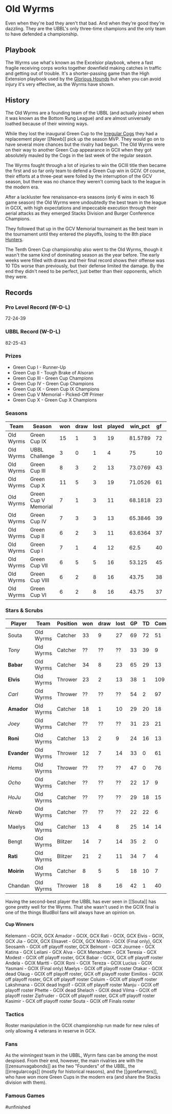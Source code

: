 # Old Wyrms

Even when they're bad they aren't that bad. And when they're good they're dazzling. They are the UBBL's only three-time champions and the only team to have defended a championship.

## Playbook

The Wyrms use what's known as the Excelsior playbook, where a fast fragile receiving corps works together downfield making catches in traffic and getting out of trouble. It's a shorter-passing game than the High Extension playbook used by the [Glorious Hounds](glorioushounds) but when you can avoid injury it's very effective, as the Wyrms have shown.

## History

The Old Wyrms are a founding team of the UBBL (and actually joined when it was known as the Bottom Rung League) and are almost universally loathed because of their winning ways.

While they lost the inaugural Green Cup to the [Irregular Cogs](irregularcogs) they had a replacement player [[Newb]] pick up the season MVP. They would go on to have several more chances but the rivalry had begun. The Old Wyrms were on their way to another Green Cup appearance in GCII when they got absolutely mauled by the Cogs in the last week of the regular season.

The Wyrms fought through a lot of injuries to win the GCIII title then became the first and so far only team to defend a Green Cup win in GCIV. Of course, their efforts at a three-peat were foiled by the interruption of the GCV season, but there was no chance they weren't coming back to the league in the modern era.

After a lackluster few renaissance-era seasons (only 6 wins in each 16 game season) the Old Wyrms were undoubtedly the best team in the league in GCIX, with high expectations and impeccable execution through their aerial attacks as they emerged Stacks Division and Burger Conference Champions.

They followed that up in the GCV Memorial tournament as the best team in the tournament until they entered the playoffs, losing to the 8th place [Hunters](vanadiumhunters).

The Tenth Green Cup championship also went to the Old Wyrms, though it wasn't the same kind of dominating season as the year before. The early weeks were filled with draws and their final record shows their offense was 10 TDs worse than previously, but their defense limited the damage. By the end they didn't need to be perfect, just better than their opponents, which they were.

## Records

### Pro Level Record (W-D-L)

72-24-39

### UBBL Record (W-D-L)

82-25-43

### Prizes

* Green Cup I - Runner-Up 
* Green Cup II - Tough Brake of Alsoran
* Green Cup III - Green Cup Champions
* Green Cup IV - Green Cup Champions
* Green Cup IX - Green Cup IX Champions
* Green Cup V Memorial - Picked-Off Primer
* Green Cup X - Green Cup X Champions

### Seasons

| Team      | Season               | won  | draw | lost | played | win_pct | gf   | ga   | cas  | tcdiff | ff   |
|-----------|----------------------|------|------|------|--------|---------|------|------|------|--------|------|
| Old Wyrms | Green Cup IX         |   15 |    1 |    3 |     19 | 81.5789 |   72 |   46 |   20 |    -17 |    2 |
| Old Wyrms | UBBL Challenge       |    3 |    0 |    1 |      4 |      75 |   10 |    7 |    4 |    -10 |    2 |
| Old Wyrms | Green Cup III        |    8 |    3 |    2 |     13 | 73.0769 |   43 |   25 |   11 |    -17 |    2 |
| Old Wyrms | Green Cup X          |   11 |    5 |    3 |     19 | 71.0526 |   61 |   49 |   14 |    -30 |    2 |
| Old Wyrms | Green Cup V Memorial |    7 |    1 |    3 |     11 | 68.1818 |   23 |   12 |    9 |     -9 |   -3 |
| Old Wyrms | Green Cup IV         |    7 |    3 |    3 |     13 | 65.3846 |   39 |   32 |   13 |    -27 |    2 |
| Old Wyrms | Green Cup II         |    6 |    2 |    3 |     11 | 63.6364 |   37 |   21 |    2 |    -41 |    0 |
| Old Wyrms | Green Cup I          |    7 |    1 |    4 |     12 |    62.5 |   40 |   28 |    6 |    -12 |    0 |
| Old Wyrms | Green Cup VII        |    6 |    5 |    5 |     16 |  53.125 |   45 |   44 |   18 |    -39 |   -2 |
| Old Wyrms | Green Cup VIII       |    6 |    2 |    8 |     16 |   43.75 |   38 |   39 |   14 |    -21 |   -1 |
| Old Wyrms | Green Cup VI         |    6 |    2 |    8 |     16 |   43.75 |   37 |   42 |   15 |    -21 |    3 |


### Stars & Scrubs

| Player   | Team      | Position | won  | draw | lost | GP   | TD   | Comp | Ints | BH   | SI   | Ki   | MVP  | SPP  |
|----------|-----------|----------|------|------|------|------|------|------|------|------|------|------|------|------|
| Souta   | Old Wyrms | Catcher  |   33 |    9 |   27 |   69 |   72 |   51 |    3 |    2 |    1 |    0 |    4 |  299 |
| *Tony* | Old Wyrms | Catcher | ?? | ?? | ?? | 33 | 39 | 9 | 2 | 2 | 0 | 0 | 4 | 154 |
| **Babar**   | Old Wyrms | Catcher  |   34 |    8 |   23 |   65 |   29 |   13 |    9 |    5 |    0 |    0 |    3 |  143 |
| **Elvis**    | Old Wyrms | Thrower  |   23 |    2 |   13 |   38 |    1 |  109 |    0 |    0 |    0 |    0 |    5 |  137 |
| *Carl* | Old Wyrms | Thrower | ?? | ?? | ?? | 54 | 2 | 97 | 0 | 1 | 0 | 0 | 3 | 120 |
| **Amador**   | Old Wyrms | Catcher  |   18 |    1 |   10 |   29 |   20 |   18 |    1 |    2 |    0 |    0 |    4 |  104 |
| *Joey* | Old Wyrms | Catcher | ?? | ?? | ?? | 31 | 23 | 21 | 3 | 2 | 1 | 0 | 2 | 112 |
| **Roni**    | Old Wyrms | Catcher  |   13 |    2 |    9 |   24 |   16 |   13 |    3 |    1 |    0 |    0 |    4 |   89 |
| **Evander** | Old Wyrms | Thrower  |   12 |    7 |   14 |   33 |    0 |   61 |    0 |    1 |    0 |    0 |    5 |   88 |
| *Hems* | Old Wyrms | Thrower | ?? | ?? | ?? | 47 | 0 | 76 | 1 | 0 | 0 | 0 | 2 | 88 |
| *Ocho* | Old Wyrms | Catcher | ?? | ?? | ?? | 22 | 17 | 9 | 5 | 1 | 0 | 0 | 4 | 94 |
| *HoJu* | Old Wyrms | Catcher | ?? | ?? | ?? | 29 | 18 | 15 | 3 | 0 | 0 | 0 | 2 | 85 |
| *Newb* | Old Wyrms | Catcher | ?? | ?? | ?? | 22 | 22 | 6 | 0 | 0 | 0 | 0 | 2 | 82 |
| Maelys  | Old Wyrms | Catcher  |   13 |    4 |    8 |   25 |   14 |   14 |    0 |    0 |    1 |    0 |    1 |   63 |
| Bengt   | Old Wyrms | Blitzer  |   14 |    7 |   14 |   35 |    2 |    0 |    0 |   13 |    2 |    1 |    4 |   58 |
| **Rati**    | Old Wyrms | Blitzer  |   21 |    2 |   11 |   34 |    7 |    4 |    0 |    8 |    1 |    1 |    2 |   55 |
| **Moirin**   | Old Wyrms | Catcher  |    8 |    5 |    5 |   18 |   10 |    7 |    1 |    0 |    0 |    0 |    3 |   54 |
| Chandan | Old Wyrms | Thrower  |   18 |    8 |   16 |   42 |    1 |   40 |    3 |    0 |    0 |    0 |    1 |   54 |

Having the second-best player the UBBL has ever seen in [[Souta]] has gone pretty well for the Wyrms. That she wasn't used in the GCIX final is one of the things BludBol fans will always have an opinion on.

#### Cup Winners

Kelemann - GCIX, GCX
Amador - GCIX, GCX
Rati - GCIX, GCX
Elvis - GCIX, GCX
Jia - GCIX, GCX
Elisavet - GCIX, GCX
Moirin - GCIX (Final only), GCX
Seosamh - GCIX off playoff roster, GCX
Belmont - GCX
Journee - GCX
Katina - GCX
Leilani - GCX
Alva - GCX
Menachem - GCX
Teresia - GCX
Modest - GCIX off playoff roster, GCX
Babar - GCIX, GCX off playoff roster
Andela - GCIX
Martti - GCIX
Roni - GCIX
Tereza - GCIX
Lucius - GCIX
Yasmani - GCIX (Final only)
Maelys - GCIX off playoff roster
Otakar - GCIX dead
Olaug - GCIX off playoff roster, GCX off playoff roster
Eimilios - GCIX off playoff roster, GCX off playoff roster
Coluim - GCIX off playoff roster
Lakshmana - GCIX dead
Ingolf - GCIX off playoff roster
Manju - GCIX off playoff roster
Phette - GCIX dead
Shelach - GCIX dead
Vilma - GCIX off playoff roster
Zipfruder - GCIX off playoff roster, GCX off playoff roster
Kasimir - GCX off playoff roster
Souta - GCIX off Finals roster


### Tactics

Roster manipulation in the GCIX championship run made for new rules of only allowing 4 veterans in reserve in GCX.

### Fans

As the winningest team in the UBBL, Wyrm fans can be among the most despised. From their end, however, the main rivalries are with the [[zensunvagabonds]] as the two "Founders" of the UBBL, the [[irregularcogs]] (mostly for historical reasons), and the [[gorefarmers]], who have won more Green Cups in the modern era (and share the Stacks division with them).

### Famous Games

#unfinished